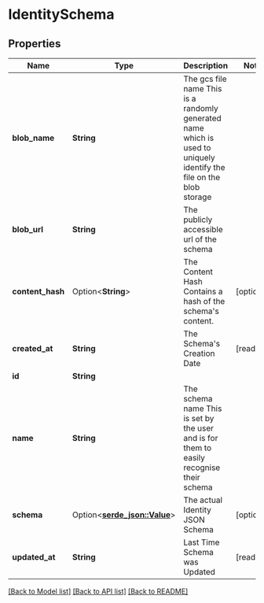 # IdentitySchema

## Properties

Name | Type | Description | Notes
------------ | ------------- | ------------- | -------------
**blob_name** | **String** | The gcs file name  This is a randomly generated name which is used to uniquely identify the file on the blob storage | 
**blob_url** | **String** | The publicly accessible url of the schema | 
**content_hash** | Option<**String**> | The Content Hash  Contains a hash of the schema's content. | [optional]
**created_at** | **String** | The Schema's Creation Date | [readonly]
**id** | **String** |  | 
**name** | **String** | The schema name  This is set by the user and is for them to easily recognise their schema | 
**schema** | Option<[**serde_json::Value**](.md)> | The actual Identity JSON Schema | [optional]
**updated_at** | **String** | Last Time Schema was Updated | [readonly]

[[Back to Model list]](../README.md#documentation-for-models) [[Back to API list]](../README.md#documentation-for-api-endpoints) [[Back to README]](../README.md)


